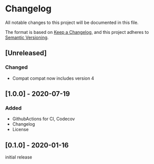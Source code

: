 # Changelog
All notable changes to this project will be documented in this file.

The format is based on [Keep a Changelog](https://keepachangelog.com/en/1.0.0/),
and this project adheres to [Semantic Versioning](https://semver.org/spec/v2.0.0.html).

## [Unreleased]
### Changed
- Compat compat now includes version 4

## [1.0.0] - 2020-07-19
### Added
- GithubActions for CI, Codecov
- Changelog
- License

## [0.1.0] - 2020-01-16
initial release
